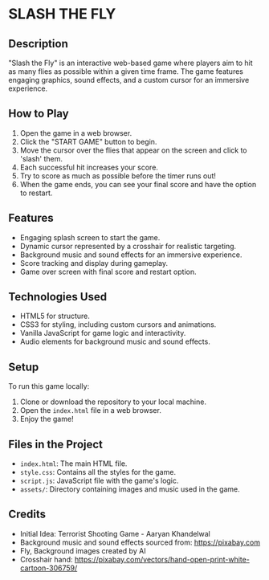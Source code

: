 # SLASH THE FLY

## Description
"Slash the Fly" is an interactive web-based game where players aim to hit as many flies as possible within a given time frame. The game features engaging graphics, sound effects, and a custom cursor for an immersive experience. 

## How to Play
1. Open the game in a web browser.
2. Click the "START GAME" button to begin.
3. Move the cursor over the flies that appear on the screen and click to 'slash' them.
4. Each successful hit increases your score.
5. Try to score as much as possible before the timer runs out!
6. When the game ends, you can see your final score and have the option to restart.

## Features
- Engaging splash screen to start the game.
- Dynamic cursor represented by a crosshair for realistic targeting.
- Background music and sound effects for an immersive experience.
- Score tracking and display during gameplay.
- Game over screen with final score and restart option.

## Technologies Used
- HTML5 for structure.
- CSS3 for styling, including custom cursors and animations.
- Vanilla JavaScript for game logic and interactivity.
- Audio elements for background music and sound effects.

## Setup
To run this game locally:
1. Clone or download the repository to your local machine.
2. Open the `index.html` file in a web browser.
3. Enjoy the game!

## Files in the Project
- `index.html`: The main HTML file.
- `style.css`: Contains all the styles for the game.
- `script.js`: JavaScript file with the game's logic.
- `assets/`: Directory containing images and music used in the game.

## Credits
- Initial Idea: Terrorist Shooting Game - Aaryan Khandelwal
- Background music and sound effects sourced from: https://pixabay.com
- Fly, Background images created by AI
- Crosshair hand: https://pixabay.com/vectors/hand-open-print-white-cartoon-306759/
